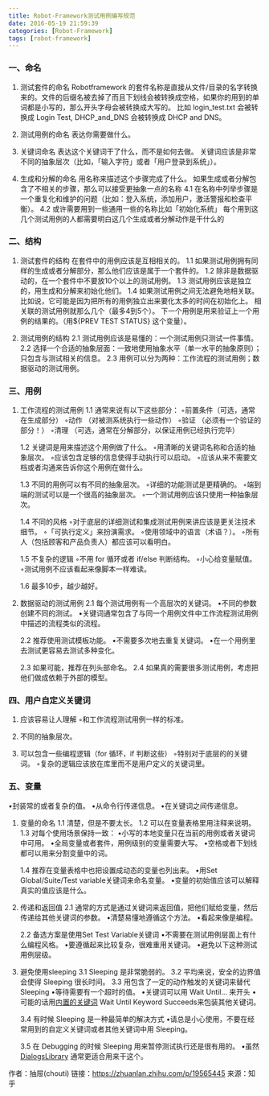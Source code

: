 ```yaml
---
title: Robot-Framework测试用例编写规范
date: 2016-05-19 21:59:39
categories: [Robot-Framework]
tags: [robot-framework]
---
```


### 一、命名
1. 测试套件的命名
Robotframework 的套件名称是直接从文件/目录的名字转换来的。文件的后缀名被去掉了而且下划线会被转换成空格，如果你的用到的单词都是小写的，那么开头字母会被转换成大写的。
比如 login_test.txt 会被转换成 Login Test, DHCP_and_DNS 会被转换成 DHCP and DNS。

<!--more-->

2. 测试用例的命名
表达你需要做什么。

3. 关键词命名
表达这个关键词干了什么，而不是如何去做。
关键词应该是非常不同的抽象层次（比如，「输入字符」或者「用户登录到系统」）。

4. 生成和分解的命名
用名称来描述这个步骤完成了什么。
如果生成或者分解包含了不相关的步骤，那么可以接受更抽象一点的名称
    4.1 在名称中列举步骤是一个重复化和维护的问题（比如：登入系统，添加用户，激活警报和检查平衡）。
    4.2 或许需要用到一些通用一些的名称比如「初始化系统」
每个用到这几个测试用例的人都需要明白这几个生成或者分解动作是干什么的

### 二、结构
1. 测试套件的结构
在套件中的用例应该是互相相关的。
    1.1 如果测试用例拥有同样的生成或者分解部分，那么他们应该是属于一个套件的。
    1.2 除非是数据驱动的，在一个套件中不要放10个以上的测试用例。
    1.3 测试用例应该是独立的，用生成和分解来初始化他们。
    1.4 如果测试用例之间无法避免地相关联。比如说，它可能是因为把所有的用例独立出来要化太多的时间在初始化上。
        相关联的测试用例就那么几个（最多4到5个）。
        下一个用例是用来验证上一个用例的结果的。（用${PREV TEST STATUS} 这个变量）。

2. 测试用例的结构
    2.1 测试用例应该是易懂的：一个测试用例只测试一件事情。
    2.2 选择一个合适的抽象层面：一致地使用抽象水平（单一水平的抽象原则）；只包含与测试相关的信息。
    2.3 用例可以分为两种：工作流程的测试用例；数据驱动的测试用例。

### 三、用例
1. 工作流程的测试用例
    1.1 通常来说有以下这些部分：
◦前置条件（可选，通常在生成部分）
◦动作 （对被测系统执行一些动作）
◦验证 （必须有一个验证的部分！）
◦清理 （可选，通常在分解部分，以保证用例已经执行完毕）

    1.2 关键词是用来描述这个用例做了什么。
◦用清晰的关键词名称和合适的抽象层次。
◦应该包含足够的信息使得手动执行可以启动。
◦应该从来不需要文档或者沟通来告诉你这个用例在做什么。

    1.3 不同的用例可以有不同的抽象层次。
◦详细的功能测试是更精确的。
◦端到端的测试可以是一个很高的抽象层次。
◦一个测试用例应该只使用一种抽象层次。

    1.4 不同的风格
◦对于底层的详细测试和集成测试用例来讲应该是更关注技术细节。
◦「可执行定义」来扮演需求。
◦使用领域中的语言（术语？）。
◦所有人（包括顾客和产品负责人）都应该可以看明白。

    1.5 不复杂的逻辑
◦不用 for 循环或者 if/else 判断结构。
◦小心给变量赋值。
◦测试用例不应该看起来像脚本一样难读。

    1.6 最多10步，越少越好。

2. 数据驱动的测试用例
    2.1 每个测试用例有一个高层次的关键词。
•不同的参数创建不同的测试。
•关键词通常包含了与同一个用例文件中工作流程测试用例中描述的流程类似的流程。

    2.2 推荐使用测试模板功能。
•不需要多次地去重复关键词。
•在一个用例里去测试更容易去测试多种变化。

    2.3 如果可能，推荐在列头部命名。
    2.4 如果真的需要很多测试用例，考虑把他们做成依赖于外部的模型。

### 四、用户自定义关键词
1. 应该容易让人理解
◦和工作流程测试用例一样的标准。

2. 不同的抽象层次。
3. 可以包含一些编程逻辑（for 循环，if 判断这些）
◦特别对于底层的的关键词。
◦复杂的逻辑应该放在库里而不是用户定义的关键词里。

### 五、变量
•封装常的或者复杂的值。
•从命令行传递信息。
•在关键词之间传递信息。
1. 变量的命名
    1.1 清楚，但是不要太长。
    1.2 可以在变量表格里用注释来说明。
    1.3 对每个使用场景保持一致：
•小写的本地变量只在当前的用例或者关键词中可用。
•全局变量或者套件，用例级别的变量需要大写。
•空格或者下划线都可以用来分割变量中的词。

    1.4 推荐在变量表格中也把设置成动态的变量也列出来。
•用Set Global/Suite/Test variable关键词来命名变量。
•变量的初始值应该可以解释真实的值应该是什么。

2. 传递和返回值
    2.1 通常的方式是通过关键词来返回值，把他们赋给变量，然后传递给其他关键词的参数。
•清楚易懂地遵循这个方法。
•看起来像是编程。

    2.2 备选方案是使用Set Test Variable关键词
•不需要在测试用例层面上有什么编程风格。
•要遵循起来比较复杂，很难重用关键词。
•避免以下这种测试用例层级。

3. 避免使用sleeping
    3.1 Sleeping 是非常脆弱的。
    3.2 平均来说，安全的边界值会使得 Sleeping 很长时间。
    3.3 用包含了一定的动作触发的关键词来替代 Sleeping
•等待需要有一个超时的值。
•关键词可以用 Wait Until… 来开头
•可能的话用[内置的关键词](https://code.google.com/p/robotframework/wiki/BuiltInLibrary) Wait Until Keyword Succeeds来包装其他关键词。

    3.4 有时候 Sleeping 是一种最简单的解决方式
•请总是小心使用，不要在经常用到的自定义关键词或者其他关键词中用 Sleeping。

    3.5 在 Debugging 的时候 Sleeping 用来暂停测试执行还是很有用的。
•虽然 [DialogsLibrary](https://code.google.com/p/robotframework/wiki/DialogsLibrary) 通常更适合用来干这个。



作者：抽屉(chouti)
链接：https://zhuanlan.zhihu.com/p/19565445
来源：知乎
